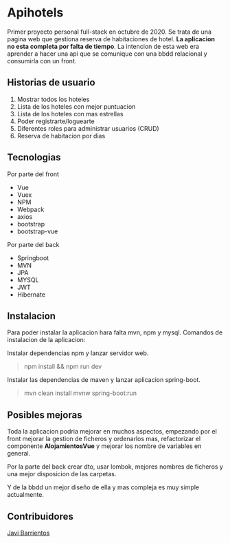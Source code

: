# Apihotels

Primer proyecto personal full-stack en octubre de 2020. Se trata de una pagina web que gestiona reserva de habitaciones de hotel. **La aplicacion no esta completa por falta de tiempo**. La intencion de esta web era aprender a hacer una api que se comunique con una bbdd relacional y consumirla con un front.

## Historias de usuario
1. Mostrar todos los hoteles
2. Lista de los hoteles con mejor puntuacion
3. Lista de los hoteles con mas estrellas
4. Poder registrarte/loguearte
5. Diferentes roles para administrar usuarios (CRUD)
6. Reserva de habitacion por dias

## Tecnologias
Por parte del front
- Vue
- Vuex
- NPM
- Webpack
- axios
- bootstrap
- bootstrap-vue

Por parte del back
- Springboot
- MVN
- JPA
- MYSQL
- JWT
- Hibernate
 
## Instalacion
Para poder instalar la aplicacion hara falta mvn, npm y mysql.
Comandos de instalacion de la aplicacion:

Instalar dependencias npm y lanzar servidor web.
> npm install && npm run dev

Instalar las dependencias de maven y lanzar aplicacion spring-boot.
> mvn clean install 
> mvnw spring-boot:run
## Posibles mejoras
Toda la aplicacion podria mejorar en muchos aspectos, empezando por el front mejorar la gestion de ficheros y ordenarlos mas, refactorizar el componente **AlojamientosVue** y mejorar los nombre de variables en general.

Por la parte del back crear dto, usar lombok, mejores nombres de ficheros y una mejor disposicion de las carpetas.

Y de la bbdd un mejor diseño de ella y mas compleja es muy simple actualmente.

## Contribuidores
[Javi Barrientos](https://github.com/javiBarrientos)
